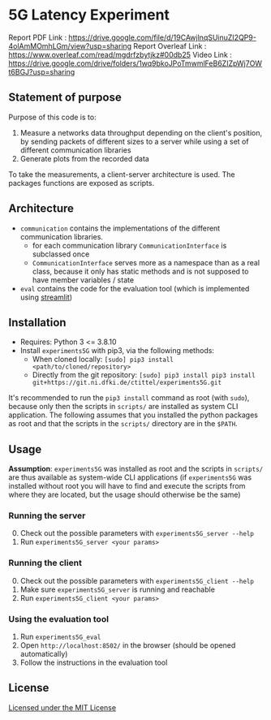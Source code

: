 # 5G Latency Experiment

Report PDF Link : https://drive.google.com/file/d/19CAwjlnqSUinuZI2QP9-4olAmMOmhLGm/view?usp=sharing
Report Overleaf Link : https://www.overleaf.com/read/mgdrfzbytjkz#00db25
Video Link : https://drive.google.com/drive/folders/1wq9bkoJPoTmwmlFeB6ZIZpWj7OWt6BGJ?usp=sharing


## Statement of purpose

Purpose of this code is to:

1. Measure a networks data throughput depending on the client's position, by sending packets of different sizes to a server while using a set of different communication libraries
2. Generate plots from the recorded data

To take the measurements, a client-server architecture is used.
The packages functions are exposed as scripts.

## Architecture

- `communication` contains the implementations of the different communication libraries.
    - for each communication library `CommunicationInterface` is subclassed once
    - `CommunicationInterface` serves more as a namespace than as a real class, because it only has static methods and is not supposed to have member variables / state
- `eval` contains the code for the evaluation tool (which is implemented using [streamlit](https://streamlit.io/))

## Installation

- Requires: Python 3 <= 3.8.10
- Install `experiments5G` with pip3, via the following methods:
    - When cloned locally: `[sudo] pip3 install <path/to/cloned/repository>`
    - Directly from the git repository: `[sudo] pip3 install pip3 install git+https://git.ni.dfki.de/ctittel/experiments5G.git`

It's recommended to run the `pip3 install` command as root (with `sudo`), because only then the scripts in `scripts/` are installed as system CLI application.
The following assumes that you installed the python packages as root and that the scripts in the `scripts/` directory are in the `$PATH`.

## Usage

**Assumption**: `experiments5G` was installed as root and the scripts in `scripts/` are thus available as system-wide CLI applications (if `experiments5G` was installed without root you will have to find and execute the scripts from where they are located, but the usage should otherwise be the same)

### Running the server

0. Check out the possible parameters with `experiments5G_server --help`
1. Run `experiments5G_server <your params>`

### Running the client

0. Check out the possible parameters with `experiments5G_client --help`
0. Make sure `experiments5G_server` is running and reachable
1. Run `experiments5G_client <your params>`

### Using the evaluation tool

1. Run `experiments5G_eval`
2. Open `http://localhost:8502/` in the browser (should be opened automatically)
3. Follow the instructions in the evaluation tool

## License

[Licensed under the MIT License](LICENSE)
